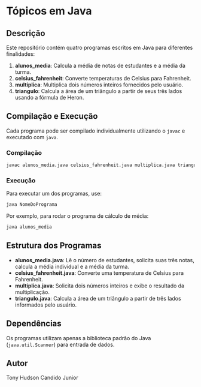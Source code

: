 # Tópicos em Java

## Descrição
Este repositório contém quatro programas escritos em Java para diferentes finalidades:

1. **alunos_media**: Calcula a média de notas de estudantes e a média da turma.
2. **celsius_fahrenheit**: Converte temperaturas de Celsius para Fahrenheit.
3. **multiplica**: Multiplica dois números inteiros fornecidos pelo usuário.
4. **triangulo**: Calcula a área de um triângulo a partir de seus três lados usando a fórmula de Heron.

## Compilação e Execução
Cada programa pode ser compilado individualmente utilizando o `javac` e executado com `java`.

### Compilação

```sh
javac alunos_media.java celsius_fahrenheit.java multiplica.java triangulo.java
```

### Execução

Para executar um dos programas, use:

```sh
java NomeDoPrograma
```

Por exemplo, para rodar o programa de cálculo de média:

```sh
java alunos_media
```

## Estrutura dos Programas

- **alunos_media.java**: Lê o número de estudantes, solicita suas três notas, calcula a média individual e a média da turma.
- **celsius_fahrenheit.java**: Converte uma temperatura de Celsius para Fahrenheit.
- **multiplica.java**: Solicita dois números inteiros e exibe o resultado da multiplicação.
- **triangulo.java**: Calcula a área de um triângulo a partir de três lados informados pelo usuário.

## Dependências
Os programas utilizam apenas a biblioteca padrão do Java (`java.util.Scanner`) para entrada de dados.

## Autor
Tony Hudson Candido Junior

